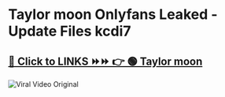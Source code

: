 
 # Taylor moon Onlyfans Leaked - Update Files kcdi7

## <h2><a href="https://clipsfans.com/Taylor_moon&ref=git">🔗 Click to LINKS ⏩⏩ 👉 🟢 Taylor moon </a></h2>

<a href="https://clipsfans.com/Taylor_moon&ref=git" rel="nofollow" data-target="animated-image.originalLink"><img src="https://i.ibb.co.com/xMMVF88/686577567.gif" alt="Viral Video Original" style="max-width: 100%; display: inline-block;" data-target="animated-image.originalImage"></a>

